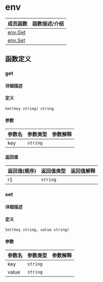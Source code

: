 # env

|成员函数|函数描述/介绍|
|:------|:--------|
| [env.Get](#get) ||
| [env.Set](#set) ||


## 函数定义
### get

#### 详细描述


#### 定义

`Get(key string) string`

#### 参数
|参数名|参数类型|参数解释|
|:-----------|:---------- |:-----------|
| key | `string` |   |

#### 返回值
|返回值(顺序)|返回值类型|返回值解释|
|:-----------|:---------- |:-----------|
| r1 | `string` |   |


### set

#### 详细描述


#### 定义

`Set(key string, value string)`

#### 参数
|参数名|参数类型|参数解释|
|:-----------|:---------- |:-----------|
| key | `string` |   |
| value | `string` |   |


